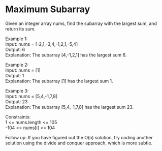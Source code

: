 # Maximum Subarray
Given an integer array nums, find the subarray with the largest sum, and return its sum.  

Example 1:  
Input: nums = [-2,1,-3,4,-1,2,1,-5,4]  
Output: 6  
Explanation: The subarray [4,-1,2,1] has the largest sum 6.  

Example 2:  
Input: nums = [1]  
Output: 1  
Explanation: The subarray [1] has the largest sum 1.  

Example 3:  
Input: nums = [5,4,-1,7,8]  
Output: 23    
Explanation: The subarray [5,4,-1,7,8] has the largest sum 23.  

Constraints:  
1 <= nums.length <= 105  
-104 <= nums[i] <= 104  
 

Follow up: If you have figured out the O(n) solution, try coding another solution using the divide and conquer approach, which is more subtle.  
